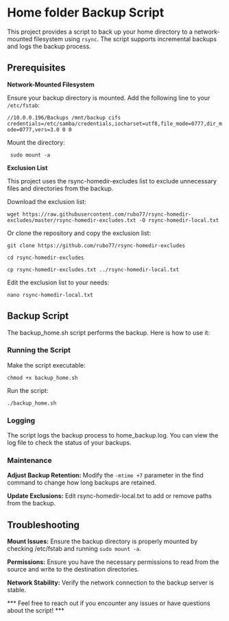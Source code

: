 # Home folder Backup Script

This project provides a script to back up your home directory to a network-mounted filesystem using `rsync`. The script supports incremental backups and logs the backup process.

## Prerequisites

**Network-Mounted Filesystem**

   Ensure your backup directory is mounted. Add the following line to your `/etc/fstab`:

   ```//10.0.0.196/Backups /mnt/backup cifs credentials=/etc/samba/credentials,iocharset=utf8,file_mode=0777,dir_mode=0777,vers=3.0 0 0```

Mount the directory:

``` sudo mount -a```

**Exclusion List**

This project uses the rsync-homedir-excludes list to exclude unnecessary files and directories from the backup.

Download the exclusion list:

```wget https://raw.githubusercontent.com/rubo77/rsync-homedir-excludes/master/rsync-homedir-excludes.txt -O rsync-homedir-local.txt```

Or clone the repository and copy the exclusion list:

```
git clone https://github.com/rubo77/rsync-homedir-excludes

cd rsync-homedir-excludes

cp rsync-homedir-excludes.txt ../rsync-homedir-local.txt
```

Edit the exclusion list to your needs:

```nano rsync-homedir-local.txt```

## Backup Script

The backup_home.sh script performs the backup. Here is how to use it:

### Running the Script

Make the script executable:

```chmod +x backup_home.sh```

Run the script:

```./backup_home.sh```

### Logging

The script logs the backup process to home_backup.log. You can view the log file to check the status of your backups.

### Maintenance

**Adjust Backup Retention:** Modify the ```-mtime +7``` parameter in the find command to change how long backups are retained.

**Update Exclusions:** Edit rsync-homedir-local.txt to add or remove paths from the backup.


## Troubleshooting

**Mount Issues:** Ensure the backup directory is properly mounted by checking /etc/fstab and running ```sudo mount -a```.

**Permissions:** Ensure you have the necessary permissions to read from the source and write to the destination directories.

**Network Stability:** Verify the network connection to the backup server is stable.

*** Feel free to reach out if you encounter any issues or have questions about the script! ***
